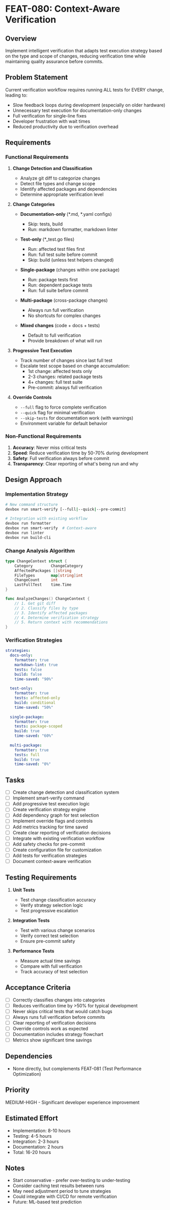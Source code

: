 # FEAT-080: Context-Aware Verification

## Overview
Implement intelligent verification that adapts test execution strategy based on the type and scope of changes, reducing verification time while maintaining quality assurance before commits.

## Problem Statement
Current verification workflow requires running ALL tests for EVERY change, leading to:
- Slow feedback loops during development (especially on older hardware)
- Unnecessary test execution for documentation-only changes
- Full verification for single-line fixes
- Developer frustration with wait times
- Reduced productivity due to verification overhead

## Requirements

### Functional Requirements
1. **Change Detection and Classification**
   - Analyze git diff to categorize changes
   - Detect file types and change scope
   - Identify affected packages and dependencies
   - Determine appropriate verification level

2. **Change Categories**
   - **Documentation-only** (*.md, *.yaml configs)
     - Skip: tests, build
     - Run: markdown formatter, markdown linter
   
   - **Test-only** (*_test.go files)
     - Run: affected test files first
     - Run: full test suite before commit
     - Skip: build (unless test helpers changed)
   
   - **Single-package** (changes within one package)
     - Run: package tests first
     - Run: dependent package tests
     - Run: full suite before commit
   
   - **Multi-package** (cross-package changes)
     - Always run full verification
     - No shortcuts for complex changes
   
   - **Mixed changes** (code + docs + tests)
     - Default to full verification
     - Provide breakdown of what will run

3. **Progressive Test Execution**
   - Track number of changes since last full test
   - Escalate test scope based on change accumulation:
     - 1st change: affected tests only
     - 2-3 changes: related package tests
     - 4+ changes: full test suite
     - Pre-commit: always full verification

4. **Override Controls**
   - `--full` flag to force complete verification
   - `--quick` flag for minimal verification
   - `--skip-tests` for documentation work (with warnings)
   - Environment variable for default behavior

### Non-Functional Requirements
1. **Accuracy**: Never miss critical tests
2. **Speed**: Reduce verification time by 50-70% during development
3. **Safety**: Full verification always before commit
4. **Transparency**: Clear reporting of what's being run and why

## Design Approach

### Implementation Strategy
```bash
# New command structure
devbox run smart-verify [--full|--quick|--pre-commit]

# Integration with existing workflow
devbox run formatter
devbox run smart-verify  # Context-aware
devbox run linter
devbox run build-cli
```

### Change Analysis Algorithm
```go
type ChangeContext struct {
    Category        ChangeCategory
    AffectedPackages []string
    FileTypes       map[string]int
    ChangeCount     int
    LastFullTest    time.Time
}

func AnalyzeChanges() ChangeContext {
    // 1. Get git diff
    // 2. Classify files by type
    // 3. Identify affected packages
    // 4. Determine verification strategy
    // 5. Return context with recommendations
}
```

### Verification Strategies
```yaml
strategies:
  docs-only:
    formatter: true
    markdown-lint: true
    tests: false
    build: false
    time-saved: "90%"
  
  test-only:
    formatter: true
    tests: affected-only
    build: conditional
    time-saved: "50%"
  
  single-package:
    formatter: true
    tests: package-scoped
    build: true
    time-saved: "60%"
  
  multi-package:
    formatter: true
    tests: full
    build: true
    time-saved: "0%"
```

## Tasks
- [ ] Create change detection and classification system
- [ ] Implement smart-verify command
- [ ] Add progressive test execution logic
- [ ] Create verification strategy engine
- [ ] Add dependency graph for test selection
- [ ] Implement override flags and controls
- [ ] Add metrics tracking for time saved
- [ ] Create clear reporting of verification decisions
- [ ] Integrate with existing verification workflow
- [ ] Add safety checks for pre-commit
- [ ] Create configuration file for customization
- [ ] Add tests for verification strategies
- [ ] Document context-aware verification

## Testing Requirements
1. **Unit Tests**
   - Test change classification accuracy
   - Verify strategy selection logic
   - Test progressive escalation

2. **Integration Tests**
   - Test with various change scenarios
   - Verify correct test selection
   - Ensure pre-commit safety

3. **Performance Tests**
   - Measure actual time savings
   - Compare with full verification
   - Track accuracy of test selection

## Acceptance Criteria
- [ ] Correctly classifies changes into categories
- [ ] Reduces verification time by >50% for typical development
- [ ] Never skips critical tests that would catch bugs
- [ ] Always runs full verification before commits
- [ ] Clear reporting of verification decisions
- [ ] Override controls work as expected
- [ ] Documentation includes strategy flowchart
- [ ] Metrics show significant time savings

## Dependencies
- None directly, but complements FEAT-081 (Test Performance Optimization)

## Priority
MEDIUM-HIGH - Significant developer experience improvement

## Estimated Effort
- Implementation: 8-10 hours
- Testing: 4-5 hours
- Integration: 2-3 hours
- Documentation: 2 hours
- Total: 16-20 hours

## Notes
- Start conservative - prefer over-testing to under-testing
- Consider caching test results between runs
- May need adjustment period to tune strategies
- Could integrate with CI/CD for remote verification
- Future: ML-based test prediction